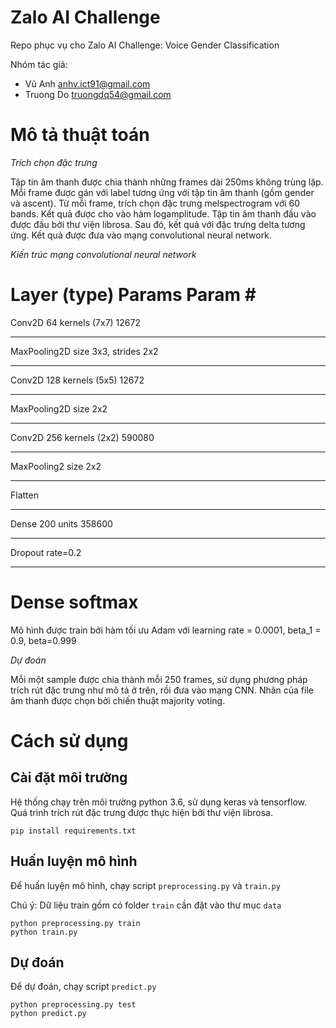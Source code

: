# Zalo AI Challenge

Repo phục vụ cho Zalo AI Challenge: Voice Gender Classification

Nhóm tác giả:

* Vũ Anh <anhv.ict91@gmail.com>
* Truong Do <truongdq54@gmail.com>


# Mô tả thuật toán 

*Trích chọn đặc trưng*

Tập tin âm thanh được chia thành những frames dài 250ms không trùng lặp. Mỗi frame được gán với label tương ứng với tập tin âm thanh (gồm gender và ascent). Từ mỗi frame, trích chọn đặc trưng melspectrogram với 60 bands. Kết quả được cho vào hàm logamplitude. 
Tập tin âm thanh đầu vào được đầu bởi thư viện librosa. Sau đó, kết quả với đặc trưng delta tương ứng. 
Kết quả được đưa vào mạng convolutional neural network. 

*Kiến trúc mạng convolutional neural network*

Layer (type)                 Params                    Param #   
=================================================================
Conv2D                       64 kernels (7x7)          12672     
_________________________________________________________________
MaxPooling2D                 size 3x3, strides 2x2         
_________________________________________________________________
Conv2D                       128 kernels (5x5)         12672         
_________________________________________________________________
MaxPooling2D                 size 2x2         
_________________________________________________________________
Conv2D                       256 kernels (2x2)         590080    
_________________________________________________________________
MaxPooling2                  size 2x2                 
_________________________________________________________________
Flatten         
_________________________________________________________________
Dense                        200 units               358600    
_________________________________________________________________
Dropout                      rate=0.2         
_________________________________________________________________
Dense                        softmax      
=================================================================

Mô hình được train bởi hàm tối ưu Adam với learning rate = 0.0001, beta_1 = 0.9, beta=0.999

*Dự đoán*

Mỗi một sample được chia thành mỗi 250 frames, sử dụng phương pháp trích rút đặc trưng như mô tả ở trên, rồi đưa vào mạng CNN. Nhãn của file âm thanh được chọn bởi chiến thuật majority voting.


# Cách sử dụng

## Cài đặt môi trường 

Hệ thống chạy trên môi trường python 3.6, sử dụng keras và tensorflow. Quá trình trích rút đặc trưng được thực hiện bởi thư viện librosa.

```
pip install requirements.txt
```

## Huấn luyện mô hình 

Để huấn luyện mô hình, chạy script `preprocessing.py` và `train.py` 

Chú ý: Dữ liệu train gồm có folder `train` cần đặt vào thư mục `data`

```
python preprocessing.py train
python train.py
```

## Dự đoán 

Để dự đoán, chạy script `predict.py` 

```
python preprocessing.py test
python predict.py 
``` 

